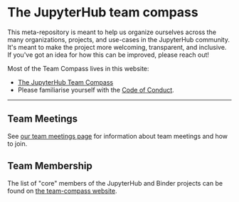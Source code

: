 # The JupyterHub team compass

This meta-repository is meant to help us organize ourselves across the many organizations,
projects, and use-cases in the JupyterHub community. It's meant to make the project more
welcoming, transparent, and inclusive. If you've got an idea for how this can be improved,
please reach out!

Most of the Team Compass lives in this website:

* [The JupyterHub Team Compass](http://compass.hub.jupyter.org/)
* Please familiarise yourself with the [Code of Conduct](https://jupyter.org/governance/conduct/code_of_conduct.html).

---

## Team Meetings

See [our team meetings page](https://compass.hub.jupyter.org/meetings/) for information about team meetings and how to join.

## Team Membership

The list of "core" members of the JupyterHub and Binder projects can be found on
[the team-compass website](https://compass.hub.jupyter.org/team/).
